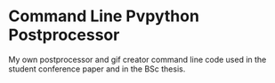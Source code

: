 # Command Line Pvpython Postprocessor
 My own postprocessor and gif creator command line code used in the student conference paper and in the BSc thesis.
